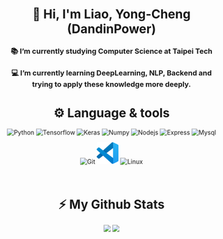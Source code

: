 <h1 align="center">👋 Hi, I'm Liao, Yong-Cheng (DandinPower) </h1>

<h3 align="center">📚 I’m currently studying Computer Science at Taipei Tech </h3>
<h3 align="center">💻 I’m currently learning DeepLearning, NLP, Backend and trying to apply these knowledge more deeply. </h3>

<h1 align="center">⚙️ Language & tools </h1>
<p align="center">
    <img width="50px" src="https://icongr.am/devicon/python-original.svg?size=50&color=currentColor" alt="Python" /> 
    <img width="50px" src="https://cdn.jsdelivr.net/gh/devicons/devicon/icons/tensorflow/tensorflow-original.svg" alt="Tensorflow" /> 
    <img width="50px" src="https://upload.wikimedia.org/wikipedia/commons/a/ae/Keras_logo.svg" alt="Keras" />
    <img width="50px" src="https://cdn.jsdelivr.net/gh/devicons/devicon/icons/numpy/numpy-original.svg" alt="Numpy" />
    <img width="50px" src="https://icongr.am/devicon/nodejs-original.svg?size=50&color=currentColor" alt="Nodejs" /> 
    <img width="50px" src="https://icongr.am/devicon/express-original-wordmark.svg?size=50&color=5c5c5c" alt="Express" /> 
    <img width="50px" src="https://icongr.am/devicon/mysql-original.svg?size=51&color=currentColor" alt="Mysql" />
</p>

<p align="center">
    <img width="50px" src="https://icongr.am/devicon/git-original.svg?size=36&color=currentColor" alt="Git" /> 
    <img width="50px" src="https://raw.githubusercontent.com/github/explore/80688e429a7d4ef2fca1e82350fe8e3517d3494d/topics/visual-studio-code/visual-studio-code.png" alt="Visual Studio Code" /> 
    <img width="50px" src="https://icongr.am/devicon/linux-original.svg?size=36&color=currentColor" alt="Linux" /> 
</p>

<br />

<h1 align="center"> ⚡️ My Github Stats </h1>
<p align="center">
    <img height=160 src="https://github-readme-stats.vercel.app/api?username=DandinPower&show_icons=true&hide=issues&theme=buefy">
    <img height=160 src="https://github-readme-stats.vercel.app/api/top-langs/?username=DandinPower&layout=compact&theme=buefy">
</p>
